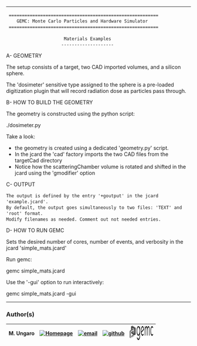 -------------------------------------------------------------------

     =========================================================
        GEMC: Monte Carlo Particles and Hardware Simulator
     =========================================================

						  Materials Examples
                         --------------------

A- GEOMETRY

 The setup consists of a target, two CAD imported volumes, and a silicon sphere.

 The 'dosimeter' sensitive type assigned to the sphere is a pre-loaded digitization plugin that will record
 radiation dose as particles pass through.


B- HOW TO BUILD THE GEOMETRY

  The geometry is constructed using the python script:

  ./dosimeter.py

  Take a look:
   - the geometry is created using a dedicated 'geometry.py' script.
   - In the jcard the 'cad' factory imports the two CAD files from the targetCad directory
   - Notice how the scatteringChamber volume is rotated and shifted in the jcard using the 'gmodifier' option

C- OUTPUT

	The output is defined by the entry '+goutput' in the jcard 'example.jcard'.
	By default, the output goes simultaneously to two files: 'TEXT' and 'root' format.
	Modify filenames as needed. Comment out not needed entries.


D- HOW TO RUN GEMC

  Sets the desired number of cores, number of events, and verbosity in the jcard 'simple_mats.jcard'

  Run gemc:

  gemc simple_mats.jcard

  Use the '-gui' option to run interactively:

  gemc simple_mats.jcard -gui



---

### Author(s)

| M. Ungaro |   [![Homepage](https://cdn3.iconfinder.com/data/icons/feather-5/24/home-64.png)](https://maureeungaro.github.io/home/)   |        [![email](https://cdn4.iconfinder.com/data/icons/aiga-symbol-signs/439/aiga_mail-64.png)](mailto:ungaro@jlab.org)         | [![github](https://cdn4.iconfinder.com/data/icons/ionicons/512/icon-social-github-64.png)](https://github.com/maureeungaro)  | [![gemc](https://github.com/gemc/home/blob/main/assets/images/gemcLogo64.png?raw=true  )](https://gemc.github.io/home/) |
|:---------:|:------------------------------------------------------------------------------------------------------------------------:|:--------------------------------------------------------------------------------------------------------------------------------:|:----------------------------------------------------------------------------------------------------------------------------:|:-----------------------------------------------------------------------------------------------------------------------:|

